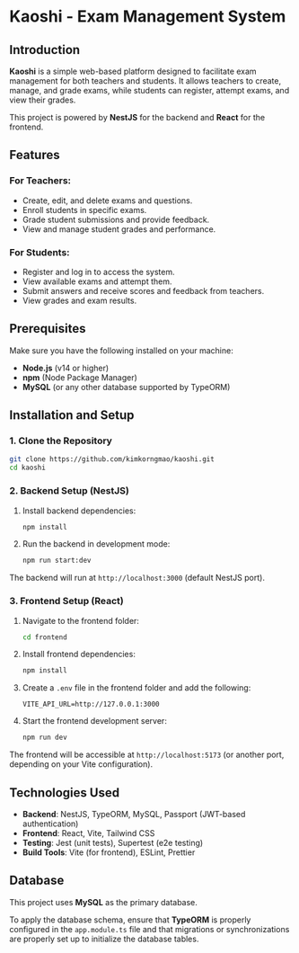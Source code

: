 # Kaoshi - Exam Management System

## Introduction
**Kaoshi** is a simple web-based platform designed to facilitate exam management for both teachers and students. It allows teachers to create, manage, and grade exams, while students can register, attempt exams, and view their grades.

This project is powered by **NestJS** for the backend and **React** for the frontend.

## Features
### For Teachers:
- Create, edit, and delete exams and questions.
- Enroll students in specific exams.
- Grade student submissions and provide feedback.
- View and manage student grades and performance.

### For Students:
- Register and log in to access the system.
- View available exams and attempt them.
- Submit answers and receive scores and feedback from teachers.
- View grades and exam results.

## Prerequisites
Make sure you have the following installed on your machine:
- **Node.js** (v14 or higher)
- **npm** (Node Package Manager)
- **MySQL** (or any other database supported by TypeORM)

## Installation and Setup

### 1. Clone the Repository
```bash
git clone https://github.com/kimkorngmao/kaoshi.git
cd kaoshi
```

### 2. Backend Setup (NestJS)
1. Install backend dependencies:
   ```bash
   npm install
   ```

2. Run the backend in development mode:
   ```bash
   npm run start:dev
   ```

The backend will run at `http://localhost:3000` (default NestJS port).

### 3. Frontend Setup (React)
1. Navigate to the frontend folder:
   ```bash
   cd frontend
   ```

2. Install frontend dependencies:
   ```bash
   npm install
   ```

3. Create a `.env` file in the frontend folder and add the following:
   ```plaintext
   VITE_API_URL=http://127.0.0.1:3000
   ```

4. Start the frontend development server:
   ```bash
   npm run dev
   ```

The frontend will be accessible at `http://localhost:5173` (or another port, depending on your Vite configuration).

## Technologies Used
- **Backend**: NestJS, TypeORM, MySQL, Passport (JWT-based authentication)
- **Frontend**: React, Vite, Tailwind CSS
- **Testing**: Jest (unit tests), Supertest (e2e testing)
- **Build Tools**: Vite (for frontend), ESLint, Prettier

## Database
This project uses **MySQL** as the primary database.

To apply the database schema, ensure that **TypeORM** is properly configured in the `app.module.ts` file and that migrations or synchronizations are properly set up to initialize the database tables.